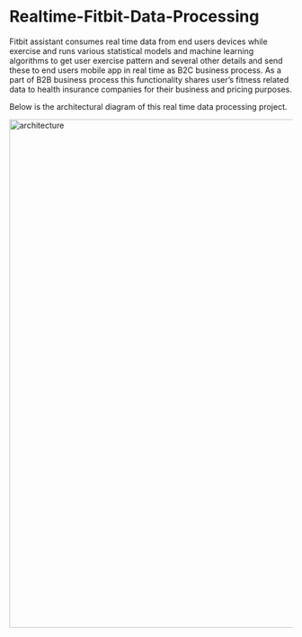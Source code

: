 # Realtime-Fitbit-Data-Processing
Fitbit assistant consumes real time data from end users devices while exercise and runs various statistical models and machine learning algorithms to get user exercise pattern and several other details and send these to end users mobile app in real time as B2C business process. As a part of B2B business process this functionality shares user’s fitness related data to health insurance companies for their business and pricing purposes.

Below is the architectural diagram of this real time data processing project.

<img width="904" alt="architecture" src="https://user-images.githubusercontent.com/80576660/112754687-d8fd3180-8ffa-11eb-9643-aaeba534463a.png">
